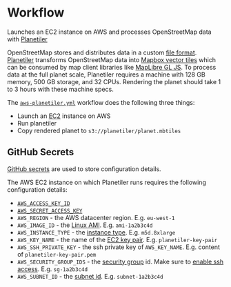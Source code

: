 # Workflow
Launches an EC2 instance on AWS and processes OpenStreetMap data with [Planetiler](https://github.com/onthegomap/planetiler)

OpenStreetMap stores and distributes data in a custom [file format](https://wiki.openstreetmap.org/wiki/OSM_file_formats).  [Planetiler](https://github.com/onthegomap/planetiler) transforms OpenStreetMap data into [Mapbox vector tiles](https://docs.mapbox.com/data/tilesets/guides/vector-tiles-introduction/) which can be consumed by map client libraries like [MapLibre GL JS](https://github.com/maplibre/maplibre-gl-js). To process data at the full planet scale, Planetiler requires a machine with 128 GB memory, 500 GB storage, and 32 CPUs. Rendering the planet should take 1 to 3 hours with these machine specs. 

The [`aws-planetiler.yml`](./.github/workflows/aws-planetiler.yml) workflow does the following three things:

 * Launch an [EC2](https://aws.amazon.com/ec2/) instance on AWS
 * Run planetiler
 * Copy rendered planet to `s3://planetiler/planet.mbtiles`

## GitHub Secrets

[GitHub secrets](https://docs.github.com/en/actions/security-guides/encrypted-secrets) are used to store configuration details.

The AWS EC2 instance on which Planetiler runs requires the following configuration details:

 * [`AWS_ACCESS_KEY_ID`](https://docs.aws.amazon.com/cli/latest/userguide/cli-configure-quickstart.html#cli-configure-quickstart-creds)
 * [`AWS_SECRET_ACCESS_KEY`](https://docs.aws.amazon.com/cli/latest/userguide/cli-configure-quickstart.html#cli-configure-quickstart-creds)
 * `AWS_REGION` - the AWS datacenter region. E.g. `eu-west-1`
 * `AWS_IMAGE_ID` - the [Linux AMI](https://docs.aws.amazon.com/AWSEC2/latest/UserGuide/finding-an-ami.html). E.g. `ami-1a2b3c4d`
 * `AWS_INSTANCE_TYPE` - the [instance type](https://aws.amazon.com/ec2/instance-types/). E.g. `m5d.8xlarge`
 * `AWS_KEY_NAME` - the name of the [EC2 key pair](https://docs.aws.amazon.com/AWSEC2/latest/UserGuide/ec2-key-pairs.html). E.g. `planetiler-key-pair`
 * `AWS_SSH_PRIVATE_KEY` - the ssh private key of `AWS_KEY_NAME`. E.g. content of `planetiler-key-pair.pem`
 * `AWS_SECURITY_GROUP_IDS` - the [security group](https://docs.aws.amazon.com/AWSEC2/latest/UserGuide/ec2-security-groups.html) id. Make sure to [enable ssh access](https://docs.aws.amazon.com/vpc/latest/userguide/VPC_SecurityGroups.html#SG_Changing_Group_Membership). E.g. `sg-1a2b3c4d`
 * `AWS_SUBNET_ID` - the [subnet id](https://docs.aws.amazon.com/cli/latest/reference/ec2/describe-subnets.html). E.g. `subnet-1a2b3c4d`
